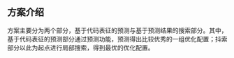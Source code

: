 ## 方案介绍
方案主要分为两个部分，基于代码表征的预测与基于预测结果的搜索部分。其中，基于代码表征的预测部分通过预测功能，预测得出比较优秀的一组优化配置；抖索部分以此为起点进行局部搜索，得到最优的优化配置。

